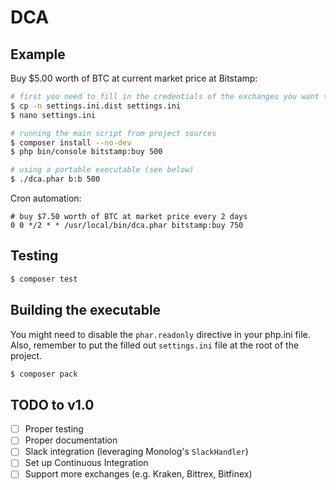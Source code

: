 # DCA

## Example

Buy $5.00 worth of BTC at current market price at Bitstamp:

```bash
# first you need to fill in the credentials of the exchanges you want to use
$ cp -n settings.ini.dist settings.ini
$ nano settings.ini

# running the main script from project sources
$ composer install --no-dev
$ php bin/console bitstamp:buy 500

# using a portable executable (see below)
$ ./dca.phar b:b 500
```

Cron automation:

```
# buy $7.50 worth of BTC at market price every 2 days
0 0 */2 * * /usr/local/bin/dca.phar bitstamp:buy 750
```

## Testing

```bash
$ composer test
```

## Building the executable

You might need to disable the `phar.readonly` directive in your php.ini file.
Also, remember to put the filled out `settings.ini` file at the root of the project.

```bash
$ composer pack
```

## TODO to v1.0

- [ ] Proper testing
- [ ] Proper documentation
- [ ] Slack integration (leveraging Monolog's `SlackHandler`)
- [ ] Set up Continuous Integration
- [ ] Support more exchanges (e.g. Kraken, Bittrex, Bitfinex)
